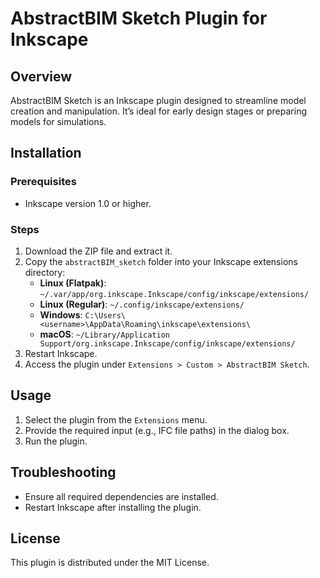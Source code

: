 # AbstractBIM Sketch Plugin for Inkscape

## Overview
AbstractBIM Sketch is an Inkscape plugin designed to streamline model creation and manipulation. It’s ideal for early design stages or preparing models for simulations.

## Installation

### Prerequisites
- Inkscape version 1.0 or higher.

### Steps
1. Download the ZIP file and extract it.
2. Copy the `abstractBIM_sketch` folder into your Inkscape extensions directory:
   - **Linux (Flatpak)**: `~/.var/app/org.inkscape.Inkscape/config/inkscape/extensions/`
   - **Linux (Regular)**: `~/.config/inkscape/extensions/`
   - **Windows**: `C:\Users\<username>\AppData\Roaming\inkscape\extensions\`
   - **macOS**: `~/Library/Application Support/org.inkscape.Inkscape/config/inkscape/extensions/`
3. Restart Inkscape.
4. Access the plugin under `Extensions > Custom > AbstractBIM Sketch`.

## Usage
1. Select the plugin from the `Extensions` menu.
2. Provide the required input (e.g., IFC file paths) in the dialog box.
3. Run the plugin.

## Troubleshooting
- Ensure all required dependencies are installed.
- Restart Inkscape after installing the plugin.

## License
This plugin is distributed under the MIT License.
